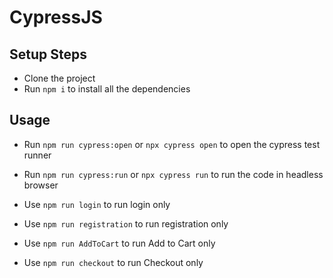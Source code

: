 # CypressJS

## Setup Steps

- Clone the project
- Run `npm i` to install all the dependencies

## Usage

- Run `npm run cypress:open` or `npx cypress open` to open the cypress test runner
- Run `npm run cypress:run` or `npx cypress run` to run the code in headless browser

- Use `npm run login` to run login only
- Use `npm run registration` to run registration only
- Use `npm run AddToCart` to run Add to Cart only
- Use `npm run checkout` to run Checkout only
